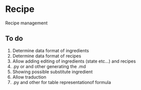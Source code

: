 # Recipe
Recipe management

## To do
1. Determine data format of ingredients
2. Determine data format of recipes
3. Allow adding editing of ingredients (state etc...) and recipes
4. .py or and other generating the .md
5. Showing possible substitute ingredient
6. Allow traduction
7. .py and other for table representationof formula


